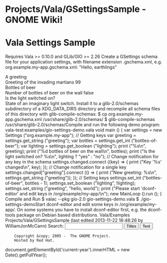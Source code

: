 # Projects/Vala/GSettingsSample - GNOME Wiki!
# Vala Settings Sample

Requires Vala >= 0.10.0 and GLib/GIO >= 2.26 Create a GSettings schema file for your application settings, with filename extension .gschema.xml, e.g. org.example.my-app.gschema.xml: <schemalist>
  <schema id="org.example.my-app" path="/org/example/my-app/" gettext-domain="my-app">
    <key name="greeting" type="s">
      <default l10n="messages">"Hello, earthlings"</default>
      <summary>A greeting</summary>
      <description>
        Greeting of the invading martians
      </description>
    </key>
    <key name="bottles-of-beer" type="i">
      <default>99</default>
      <summary>Bottles of beer</summary>
      <description>
        Number of bottles of beer on the wall
      </description>
    </key>
    <key name="lighting" type="b">
      <default>false</default>
      <summary>Is the light switched on?</summary>
      <description>
        State of an imaginary light switch.
      </description>
    </key>
  </schema>
</schemalist>Install it to a glib-2.0/schemas subdirectory of a XDG_DATA_DIRS directory and recompile all schema files of this directory with glib-compile-schemas: $ cp org.example.my-app.gschema.xml /usr/share/glib-2.0/schemas/
$ glib-compile-schemas /usr/share/glib-2.0/schemas/Compile and run the following demo program: vala-test:examples/gio-settings-demo.vala void main () {
    var settings = new Settings ("org.example.my-app");
    // Getting keys
    var greeting = settings.get_string ("greeting");
    var bottles = settings.get_int ("bottles-of-beer");
    var lighting = settings.get_boolean ("lighting");
    print ("%s\n", greeting);
    print ("%d bottles of beer on the wall\n", bottles);
    print ("Is the light switched on? %s\n", lighting ? "yes" : "no");
    // Change notification for any key in the schema
    settings.changed.connect ((key) => {
        print ("Key '%s' changed\n", key);
    });
    // Change notification for a single key
    settings.changed["greeting"].connect (() => {
        print ("New greeting: %s\n", settings.get_string ("greeting"));
    });
    // Setting keys
    settings.set_int ("bottles-of-beer", bottles - 1);
    settings.set_boolean ("lighting", !lighting);
    settings.set_string ("greeting", "hello, world");
    print ("Please start 'dconf-editor' and edit keys in /org/example/my-app/\n");
    new MainLoop ().run ();
}
Compile and Run
$ valac --pkg gio-2.0 gio-settings-demo.vala
$ ./gio-settings-demoStart dconf-editor and edit some keys in /org/example/my-app/. On some systems you have to install dconf-editor first, e.g. the dconf-tools package on Debian based distributions.  Vala/Examples Projects/Vala/GSettingsSample  (last edited 2013-11-22 16:48:26 by WilliamJonMcCann)
Search:
<input id="searchinput" type="text" name="value" value="" size="20"
    onfocus="searchFocus(this)" onblur="searchBlur(this)"
    onkeyup="searchChange(this)" onchange="searchChange(this)" alt="Search">
<input id="titlesearch" name="titlesearch" type="submit"
    value="Titles" alt="Search Titles">
<input id="fullsearch" name="fullsearch" type="submit"
    value="Text" alt="Search Full Text">
<!--// Initialize search form
var f = document.getElementById('searchform');
f.getElementsByTagName('label')[0].style.display = 'none';
var e = document.getElementById('searchinput');
searchChange(e);
searchBlur(e);
//-->
        Copyright &copy; 2005 -  The GNOME Project.
        Hosted by Red Hat.
  document.getElementById('current-year').innerHTML = new Date().getFullYear();
